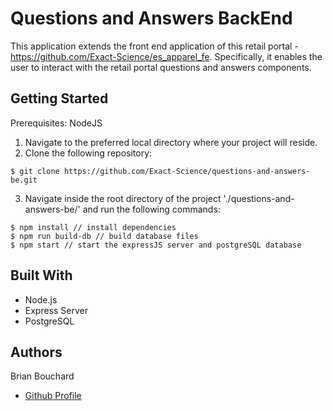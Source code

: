 # Questions and Answers BackEnd
This application extends the front end application of this retail portal - https://github.com/Exact-Science/es_apparel_fe. Specifically, it enables the user to interact with the retail portal questions and answers components.

## Getting Started
Prerequisites: NodeJS

1. Navigate to the preferred local directory where your project will reside.
2. Clone the following repository:
```
$ git clone https://github.com/Exact-Science/questions-and-answers-be.git
```
3. Navigate inside the root directory of the project './questions-and-answers-be/' and run the following commands:
```
$ npm install // install dependencies
$ npm run build-db // build database files
$ npm start // start the expressJS server and postgreSQL database
```

## Built With
- Node.js
- Express Server
- PostgreSQL

## Authors
Brian Bouchard
- [Github Profile](https://github.com/bee-squared)